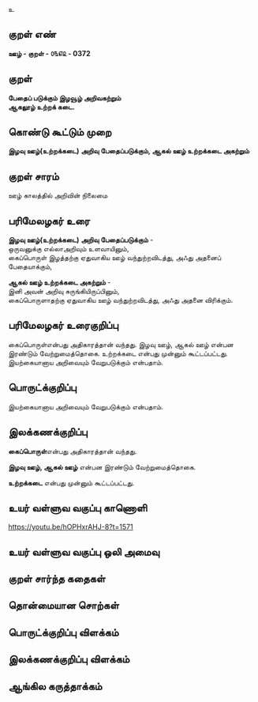 உ

## குறள் எண் 

**ஊழ் - குறள் - ௦௩௭௨ - 0372**  

## குறள் 

**பேதைப் படுக்கும் இழவூழ் அறிவகற்றும்  
ஆகலூழ் உற்றக் கடை.**

## கொண்டு கூட்டும் முறை

**இழவு ஊழ்(உற்றக்கடை) அறிவு பேதைப்படுக்கும், ஆகல் ஊழ் உற்றக்கடை அகற்றும்**

## குறள் சாரம் 

ஊழ் காலத்தில் அறிவின் நிலைமை   

## பரிமேலழகர் உரை

**இழவு ஊழ்(உற்றக்கடை) அறிவு பேதைப்படுக்கும்** -  
ஒருவனுக்கு எல்லாஅறிவும் உளவாயினும்,  
கைப்பொருள் இழத்தற்கு ஏதுவாகிய ஊழ் வந்துற்றவிடத்து, அஃது அதனைப் பேதையாக்கும்,   

**ஆகல் ஊழ் உற்றக்கடை அகற்றும்** -  
இனி அவன் அறிவு சுருங்கியிருப்பினும்,  
கைப்பொருளாதற்கு ஏதுவாகிய ஊழ் வந்துற்றவிடத்து, அஃது அதனை விரிக்கும்.

## பரிமேலழகர் உரைகுறிப்பு   

கைப்பொருள்என்பது அதிகாரத்தான் வந்தது. இழவு ஊழ், ஆகல் ஊழ் என்பன இரண்டும் வேற்றுமைத்தொகை. உற்றக்கடை என்பது முன்னும் கூட்டப்பட்டது. இயற்கையானாய அறிவையும் வேறுபடுக்கும் என்பதாம்.    

## பொருட்க்குறிப்பு 

இயற்கையானாய அறிவையும் வேறுபடுக்கும் என்பதாம்.   

## இலக்கணக்குறிப்பு  

**கைப்பொருள்**என்பது அதிகாரத்தான் வந்தது.  

**இழவு ஊழ், ஆகல் ஊழ்**  என்பன இரண்டும் வேற்றுமைத்தொகை.  

**உற்றக்கடை** என்பது முன்னும் கூட்டப்பட்டது.    

## உயர் வள்ளுவ வகுப்பு காணொளி

https://youtu.be/hOPHxrAHJ-8?t=1571

## உயர் வள்ளுவ வகுப்பு ஒலி அமைவு 

 
## குறள் சார்ந்த கதைகள் 


## தொன்மையான சொற்கள்


## பொருட்க்குறிப்பு விளக்கம்


## இலக்கணக்குறிப்பு விளக்கம்


## ஆங்கில கருத்தாக்கம் 


